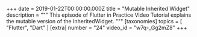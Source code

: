 +++
date = 2019-01-22T00:00:00.000Z
title = "Mutable Inherited Widget"
description = """
This episode of Flutter in Practice Video Tutorial explains the mutable version of the InheritedWidget.
"""
[taxonomies]
topics = [ "Flutter", "Dart" ]
[extra]
number = "24"
video_id = "w7q-_Gg2mZ8"
+++




